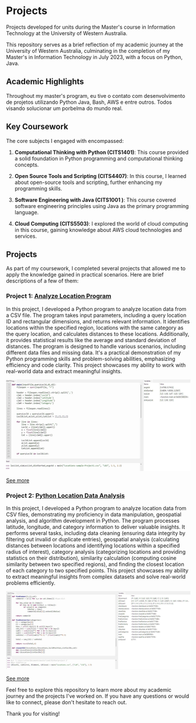 # Projects

Projects developed for units during the Master's course in Information Technology at the University of Western Australia.

This repository serves as a brief reflection of my academic journey at the University of Western Australia, culminating in the completion of my Master's in Information Technology in July 2023, with a focus on Python, Java.

## Academic Highlights

Throughout my master's program, eu tive o contato com desenvolvimento de projetos utilizando Python Java, Bash, AWS e entre outros. Todos visando solucionar um porbelma do mundo real.

## Key Coursework

The core subjects I engaged with encompassed:

1. **Computational Thinking with Python (CITS1401)**: This course provided a solid foundation in Python programming and computational thinking concepts.

2. **Open Source Tools and Scripting (CITS4407)**: In this course, I learned about open-source tools and scripting, further enhancing my programming skills.

3. **Software Engineering with Java (CITS1001 )**: This course covered software engineering principles using Java as the primary programming language.

4. **Cloud Computing (CITS5503)**: I explored the world of cloud computing in this course, gaining knowledge about AWS cloud technologies and services.

## Projects

As part of my coursework, I completed several projects that allowed me to apply the knowledge gained in practical scenarios. Here are brief descriptions of a few of them:

### Project 1: [Analyze Location Program](Python/Project-1/)

In this project, I developed a Python program to analyze location data from a CSV file. The program takes input parameters, including a query location ID and rectangular dimensions, and returns relevant information. It identifies locations within the specified region, locations with the same category as the query location, and calculates distances to these locations. Additionally, it provides statistical results like the average and standard deviation of distances. The program is designed to handle various scenarios, including different data files and missing data. It's a practical demonstration of my Python programming skills and problem-solving abilities, emphasizing efficiency and code clarity. This project showcases my ability to work with real-world data and extract meaningful insights.

![Project 1](Project-1/example.jpg)

[See more](Project-1/)

### Project 2: [Python Location Data Analysis](Python/Project-2/)

In this project, I developed a Python program to analyze location data from CSV files, demonstrating my proficiency in data manipulation, geospatial analysis, and algorithm development in Python. The program processes latitude, longitude, and category information to deliver valuable insights. It performs several tasks, including data cleaning (ensuring data integrity by filtering out invalid or duplicate entries), geospatial analysis (calculating distances between locations and identifying locations within a specified radius of interest), category analysis (categorizing locations and providing statistics on their distribution), similarity calculation (computing cosine similarity between two specified regions), and finding the closest location of each category to two specified points. This project showcases my ability to extract meaningful insights from complex datasets and solve real-world problems efficiently.

![Project 2](Project-2/example.jpg)

[See more](Project-2/)

Feel free to explore this repository to learn more about my academic journey and the projects I've worked on. If you have any questions or would like to connect, please don't hesitate to reach out.

Thank you for visiting!
